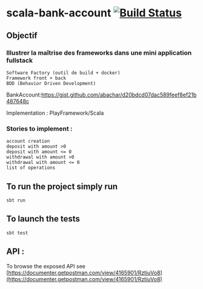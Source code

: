 # scala-bank-account [![Build Status](https://travis-ci.org/damintu/scala-bank-account.svg?branch=master)](https://travis-ci.org/damintu/scala-bank-account)

## Objectif


### Illustrer la maîtrise des frameworks dans une mini application fullstack

    Software Factory (outil de build + docker)
    Framework front + back
    BDD (Behavior Driven Development)
    
BankAccount:https://gist.github.com/abachar/d20bdcd07dac589feef8ef21b487648c

Implementation : PlayFramework/Scala

### Stories to implement :

    account creation
    deposit with amount >0
    deposit with amount <= 0
    withdrawal with amount >0
    withdrawal with amount <= 0
    list of operations
    
## To run the project simply run 

    sbt run
    
## To launch the tests 

    sbt test

## API : 
To browse the exposed API see [https://documenter.getpostman.com/view/4165901/RztiuVo8](https://documenter.getpostman.com/view/4165901/RztiuVo8)
